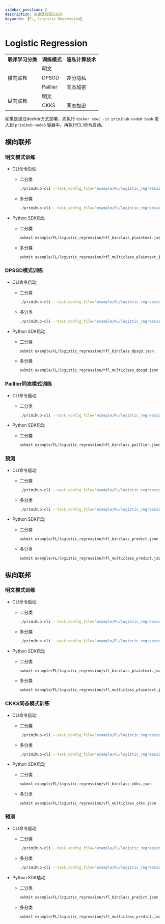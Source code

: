 ```yaml
---
sidebar_position: 2
description: 创建逻辑回归任务
keywords: [FL, Logistic Regression]
---
```

# Logistic Regression

<table>
    <tr>
        <th>联邦学习分类</th>
        <th>训练模式</th>
        <th>隐私计算技术</th>
    </tr>
    <tr>
        <td rowspan="3">横向联邦</td>
        <td>明文</td>
        <td></td>
    </tr>
    <tr>
        <td>DPSGD</td>
        <td>差分隐私</td>
    </tr>
    <tr>
        <td>Paillier</td>
        <td>同态加密</td>
    </tr>
    <tr>
        <td rowspan="2">纵向联邦</td>
        <td>明文</td>
        <td></td>
    </tr>
    <tr>
        <td>CKKS</td>
        <td>同态加密</td>
    </tr>
</table>

如果是通过docker方式部署，先执行 `docker exec -it primihub-node0 bash` 进入到 `primihub-node0` 容器中，再执行CLI命令启动。

## 横向联邦

### 明文模式训练

- CLI命令启动

  - 二分类

    ```bash
    ./primihub-cli --task_config_file="example/FL/logistic_regression/hfl_binclass_plaintext.json"
    ```

  - 多分类

    ```bash
    ./primihub-cli --task_config_file="example/FL/logistic_regression/hfl_multiclass_plaintext.json"
    ```

- Python SDK启动

  - 二分类

    ```bash
    submit example/FL/logistic_regression/hfl_binclass_plaintext.json
    ```

  - 多分类

    ```bash
    submit example/FL/logistic_regression/hfl_multiclass_plaintext.json
    ```

### DPSGD模式训练

- CLI命令启动

  - 二分类

    ```bash
    ./primihub-cli --task_config_file="example/FL/logistic_regression/hfl_binclass_dpsgd.json"
    ```

  - 多分类

    ```bash
    ./primihub-cli --task_config_file="example/FL/logistic_regression/hfl_multiclass_dpsgd.json"
    ```

- Python SDK启动

  - 二分类

    ```bash
    submit example/FL/logistic_regression/hfl_binclass_dpsgd.json
    ```

  - 多分类

    ```bash
    submit example/FL/logistic_regression/hfl_multiclass_dpsgd.json
    ```

### Paillier同态模式训练

- CLI命令启动

  - 二分类

    ```bash
    ./primihub-cli --task_config_file="example/FL/logistic_regression/hfl_binclass_paillier.json"
    ```

- Python SDK启动

  - 二分类

    ```bash
    submit example/FL/logistic_regression/hfl_binclass_paillier.json
    ```

### 预测

- CLI命令启动

  - 二分类

    ```bash
    ./primihub-cli --task_config_file="example/FL/logistic_regression/hfl_binclass_predict.json"
    ```

  - 多分类

    ```bash
    ./primihub-cli --task_config_file="example/FL/logistic_regression/hfl_multiclass_predict.json"
    ```

- Python SDK启动

  - 二分类

    ```bash
    submit example/FL/logistic_regression/hfl_binclass_predict.json
    ```

  - 多分类

    ```bash
    submit example/FL/logistic_regression/hfl_multiclass_predict.json
    ```

## 纵向联邦

### 明文模式训练

- CLI命令启动

  - 二分类

    ```bash
    ./primihub-cli --task_config_file="example/FL/logistic_regression/vfl_binclass_plaintext.json"
    ```

  - 多分类

    ```bash
    ./primihub-cli --task_config_file="example/FL/logistic_regression/vfl_multiclass_plaintext.json"
    ```

- Python SDK启动

  - 二分类

    ```bash
    submit example/FL/logistic_regression/vfl_binclass_plaintext.json
    ```

  - 多分类

    ```bash
    submit example/FL/logistic_regression/vfl_multiclass_plaintext.json
    ```

### CKKS同态模式训练

- CLI命令启动

  - 二分类

    ```bash
    ./primihub-cli --task_config_file="example/FL/logistic_regression/vfl_binclass_ckks.json"
    ```

  - 多分类

    ```bash
    ./primihub-cli --task_config_file="example/FL/logistic_regression/vfl_multiclass_ckks.json"
    ```

- Python SDK启动

  - 二分类

    ```bash
    submit example/FL/logistic_regression/vfl_binclass_ckks.json
    ```

  - 多分类

    ```bash
    submit example/FL/logistic_regression/vfl_multiclass_ckks.json
    ```

### 预测

- CLI命令启动

  - 二分类

    ```bash
    ./primihub-cli --task_config_file="example/FL/logistic_regression/vfl_binclass_predict.json"
    ```

  - 多分类

    ```bash
    ./primihub-cli --task_config_file="example/FL/logistic_regression/vfl_multiclass_predict.json"
    ```

- Python SDK启动

  - 二分类

    ```bash
    submit example/FL/logistic_regression/vfl_binclass_predict.json
    ```

  - 多分类

    ```bash
    submit example/FL/logistic_regression/vfl_multiclass_predict.json
    ```
